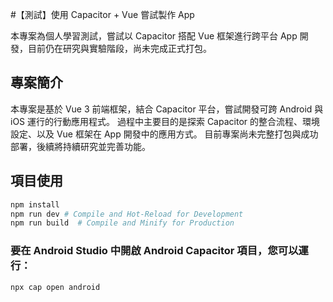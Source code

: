 #【測試】使用 Capacitor + Vue 嘗試製作 App

本專案為個人學習測試，嘗試以 Capacitor 搭配 Vue 框架進行跨平台 App 開發，目前仍在研究與實驗階段，尚未完成正式打包。

## 專案簡介

本專案是基於 Vue 3 前端框架，結合 Capacitor 平台，嘗試開發可跨 Android 與 iOS 運行的行動應用程式。
過程中主要目的是探索 Capacitor 的整合流程、環境設定、以及 Vue 框架在 App 開發中的應用方式。
目前專案尚未完整打包與成功部署，後續將持續研究並完善功能。

## 項目使用

```sh
npm install
npm run dev # Compile and Hot-Reload for Development
npm run build  # Compile and Minify for Production
```

### 要在 Android Studio 中開啟 Android Capacitor 項目，您可以運行：

```sh
npx cap open android
```
